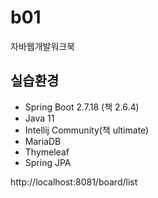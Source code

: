 # b01
자바웹개발워크북 
## 실습환경
- Spring Boot 2.7.18 (책 2.6.4)
- Java 11
- Intellij Community(책 ultimate)
- MariaDB
- Thymeleaf
- Spring JPA

http://localhost:8081/board/list